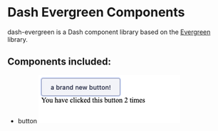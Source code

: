 # Dash Evergreen Components
dash-evergreen is a Dash component library based on the [Evergreen](https://evergreen.segment.com/) library.

## Components included:
* button
![button image](/evergreen_button.png)

